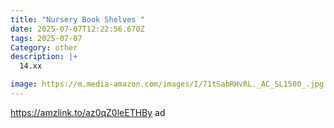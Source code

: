 ```yaml
---
title: "Nursery Book Shelves "
date: 2025-07-07T12:22:56.670Z
tags: 2025-07-07
Category: other
description: |+
  14.xx

image: https://m.media-amazon.com/images/I/71tSabRHvRL._AC_SL1500_.jpg
---
```

https://amzlink.to/az0qZ0leETHBy   ad